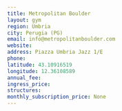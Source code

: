 ```yaml
---
title: Metropolitan Boulder
layout: gym
region: Umbria
city: Perugia (PG)
email: info@metropolitanboulder.com
website: 
address: Piazza Umbria Jazz 1/E
phone: 
latitude: 43.10916519
longitude: 12.36108589
annual_fee: 
ingress_price: 
structures: 
monthly_subscription_price: None
---
```


